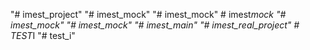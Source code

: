 "# imest_project" 
"# imest_mock" 
"# imest_mock" 
#   i m e s t _ m o c k  
 "# imest_mock" 
"# imest_mock" 
"# imest_main" 
"# imest_real_project" 
#   T E S T _ I  
 "# test_i" 

